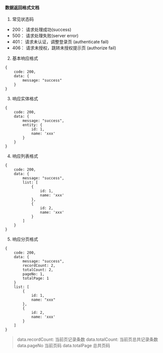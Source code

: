 #### 数据返回格式文档
1. 常见状态码
- 200： 请求处理成功(success)
- 500： 请求处理失败(server error)
- 401： 请求未认证，调整登录页 (authenticate fail)
- 406： 请求未授权，跳转未授权提示页 (authorize fail)

2. 基本响应格式
```
{
    code: 200,
    data: {
        message: "success"
    }
}
```
3. 响应实体格式
```
{
    code: 200,
    data: {
        message: "success",
        entity: {
            id: 1,
            name: 'xxx'
        }
    }
}
```
4. 响应列表格式
```
{
    code: 200,
    data: {
        message: "success",
        list: [
            {
                id: 1,
                name: 'xxx'
            },
            {
                id: 2,
                name: 'xxx'
            }
        ]
    }
}
```
5. 响应分页格式
```
{
    code: 200,
    data: {
        message: "success",
        recordCount: 2,
        totalCount: 2,
        pageNo: 1,
        totalPage: 1
    }
    list: [
        {
            id: 1,
            name: "xxx"
        },
        {
            id: 2,
            name: 'xxx'
        }
    ]
}
```
> data.recordCount: 当前页记录条数  data.totalCount: 当前页总共记录条数
> data.pageNo 当前页码  data.totalPage 总共页码
